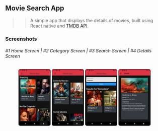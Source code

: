 ## Movie Search App

> > A simple app that displays the details of movies, built using React native and [TMDB API](https://www.themoviedb.org/).

### Screenshots

<div>
<h6>
#1 Home Screen | #2 Category Screen | #3 Search Screen | #4 Details Screen
</h6>
</div>

<div align="center">
<img src="assets/screenshots/Screenshot_1619061060.png" style="border-radius:5px;border:1px solid black;" alt="Home" width="100">
<img src="assets/screenshots/Screenshot_1619061118.png" style="border-radius:5px;border:1px solid black;" alt="SocialApp-rn" width="100">
<img src="assets/screenshots/Screenshot_1619061188.png" style="border-radius:5px;border:1px solid black;" alt="SocialApp-rn" width="100">
<img src="assets/screenshots/Screenshot_1619064075.png" style="border-radius:5px;border:1px solid black;" alt="SocialApp-rn" width="100">
</div>

